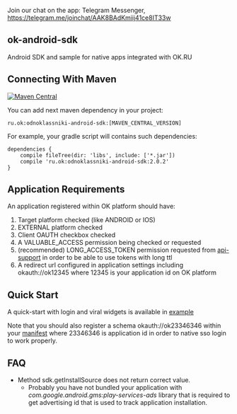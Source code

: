 Join our chat on the app: Telegram Messenger, https://telegram.me/joinchat/AAK8BAdKmiij41ce8IT33w 

ok-android-sdk
-------
Android SDK and sample for native apps integrated with OK.RU


Connecting With Maven
----------
[![Maven Central](https://maven-badges.herokuapp.com/maven-central/ru.ok/odnoklassniki-android-sdk/badge.svg)](https://maven-badges.herokuapp.com/maven-central/ru.ok/odnoklassniki-android-sdk)

You can add next maven dependency in your project:

`ru.ok:odnoklassniki-android-sdk:[MAVEN_CENTRAL_VERSION]`

For example, your gradle script will contains such dependencies: 
```
dependencies {
    compile fileTree(dir: 'libs', include: ['*.jar'])
    compile 'ru.ok:odnoklassniki-android-sdk:2.0.2'
}
```


Application Requirements
-------
An application registered within OK platform should have:

1. Target platform checked (like ANDROID or IOS)
2. EXTERNAL platform checked
3. Client OAUTH checkbox checked
4. A VALUABLE_ACCESS permission being checked or requested
5. (recommended) LONG_ACCESS_TOKEN permission requested from [api-support](mailto:api-support@ok.ru) in order to be able to use tokens with long ttl
6. A redirect url configured in application settings including okauth://ok12345 where 12345 is your application id on OK platform


Quick Start
-------
A quick-start with login and viral widgets is available in [example](https://github.com/odnoklassniki/ok-android-sdk/tree/master/odnoklassniki-android-sdk-example)

Note that you should also register a schema okauth://ok23346346 within your [manifest](https://github.com/odnoklassniki/ok-android-sdk/blob/master/odnoklassniki-android-sdk-example/src/main/AndroidManifest.xml#L39) where 23346346 is application id in order to native sso login to work properly.

FAQ
-------
+ Method sdk.getInstallSource does not return correct value.
  - Probably you have not bundled your application with *com.google.android.gms:play-services-ads* library that is required to get advertising id that is used to track application installation.
